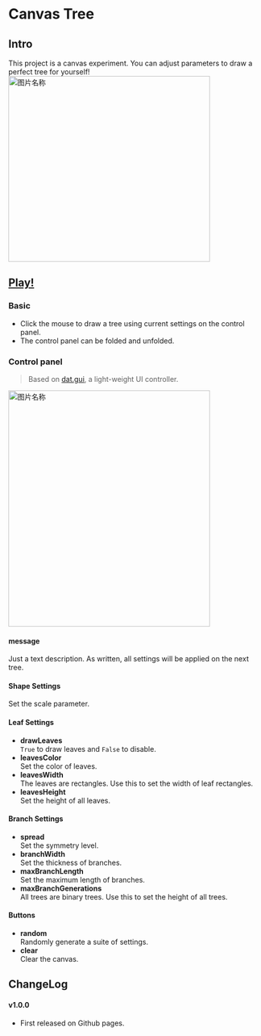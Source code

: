 # Canvas Tree

## Intro
This project is a canvas experiment. You can adjust parameters to draw a perfect tree for yourself!  
<img src="http://ww4.sinaimg.cn/large/72f96cbajw1f7s7tvkkouj216i0y8wm9.jpg" width = "400" height = "368" alt="图片名称" align=center />

## [Play!](https://zohofrank.github.io/canvas-tree/)
### Basic
* Click the mouse to draw a tree using current settings on the control panel.
* The control panel can be folded and unfolded.

### Control panel
> Based on [dat.gui](https://workshop.chromeexperiments.com/examples/gui/#1--Basic-Usage), a light-weight UI controller.

<img src="http://ww3.sinaimg.cn/large/72f96cbajw1f7s72en2azj20m20q0acu.jpg" width = "400" height = "468" alt="图片名称" align=center />

#### message
Just a text description. As written, all settings will be applied on the next tree.

#### Shape Settings
Set the scale parameter.

#### Leaf Settings
* **drawLeaves**  
`True` to draw leaves and `False` to disable.
* **leavesColor**  
Set the color of leaves.
* **leavesWidth**  
The leaves are rectangles. Use this to set the width of leaf rectangles.
* **leavesHeight**  
Set the height of all leaves.

#### Branch Settings
* **spread**  
Set the symmetry level.
* **branchWidth**  
Set the thickness of branches.
* **maxBranchLength**  
Set the maximum length of branches.
* **maxBranchGenerations**  
All trees are binary trees. Use this to set the height of all trees.

#### Buttons
* **random**  
Randomly generate a suite of settings.
* **clear**  
Clear the canvas.

## ChangeLog
#### v1.0.0
* First released on Github pages.
